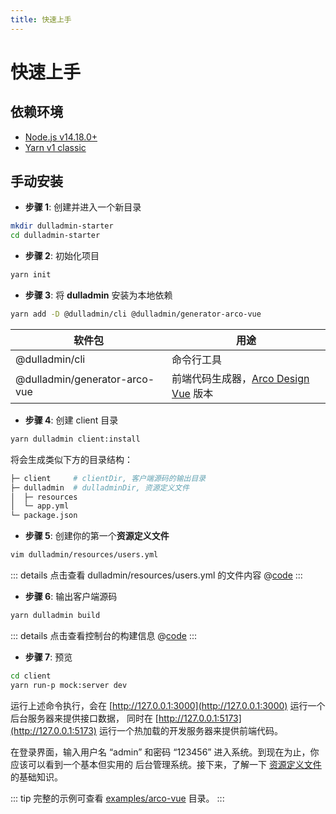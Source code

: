 ```yaml
---
title: 快速上手
---
```


# 快速上手

## 依赖环境

- [Node.js v14.18.0+](https://nodejs.org/)
- [Yarn v1 classic](https://classic.yarnpkg.com/en/)

## 手动安装

- **步骤 1**: 创建并进入一个新目录

```bash
mkdir dulladmin-starter
cd dulladmin-starter
```

- **步骤 2**: 初始化项目

```bash
yarn init
```

- **步骤 3**: 将 **dulladmin** 安装为本地依赖

```bash
yarn add -D @dulladmin/cli @dulladmin/generator-arco-vue
```

| 软件包                        | 用途                                                            |
| ----------------------------- | --------------------------------------------------------------- |
| @dulladmin/cli                | 命令行工具                                                      |
| @dulladmin/generator-arco-vue | 前端代码生成器，[Arco Design Vue](https://arco.design/vue) 版本 |

- **步骤 4**: 创建 client 目录

```bash
yarn dulladmin client:install
```

将会生成类似下方的目录结构：

```bash
├─ client     # clientDir, 客户端源码的输出目录
├─ dulladmin  # dulladminDir, 资源定义文件
│  ├─ resources
│  └─ app.yml
└─ package.json
```

- **步骤 5**: 创建你的第一个**资源定义文件**

```bash
vim dulladmin/resources/users.yml
```

::: details 点击查看 dulladmin/resources/users.yml 的文件内容
@[code](@/files/guide/getting-started-resources-users.yml)
:::

- **步骤 6**: 输出客户端源码

```bash
yarn dulladmin build
```

::: details 点击查看控制台的构建信息
@[code](@/files/guide/getting-started-build-info.sh)
:::

- **步骤 7**: 预览

```bash
cd client
yarn run-p mock:server dev
```

运行上述命令执行，会在 [http://127.0.0.1:3000](http://127.0.0.1:3000) 运行一个后台服务器来提供接口数据，
同时在 [http://127.0.0.1:5173](http://127.0.0.1:5173) 运行一个热加载的开发服务器来提供前端代码。

在登录界面，输入用户名 “admin” 和密码 “123456” 进入系统。到现在为止，你应该可以看到一个基本但实用的
后台管理系统。接下来，了解一下 [资源定义文件](./resource-file.md) 的基础知识。

::: tip
完整的示例可查看 [examples/arco-vue](https://github.com/dulladmin/dulladmin/tree/main/examples/arco-vue) 目录。
:::
